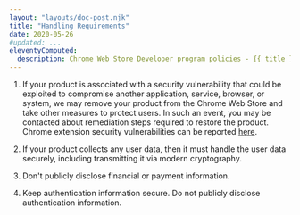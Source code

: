 ```yaml
---
layout: "layouts/doc-post.njk"
title: "Handling Requirements"
date: 2020-05-26
#updated: ...
eleventyComputed:
  description: Chrome Web Store Developer program policies - {{ title }}
---
```


<!--lint disable no-smart-quotes-->

1.  If your product is associated with a security vulnerability that could be exploited to compromise another application, service, browser, or system, we may remove your product from the Chrome Web Store and take other measures to protect users. In such an event, you may be contacted about remediation steps required to restore the product. Chrome extension security vulnerabilities can be reported [here](https://www.google.com/about/appsecurity/ddprp/).

1.  If your product collects any user data, then it must handle the user data securely, including transmitting it via modern cryptography.

1.  Don't publicly disclose financial or payment information.

1.  Keep authentication information secure. Do not publicly disclose authentication information.
